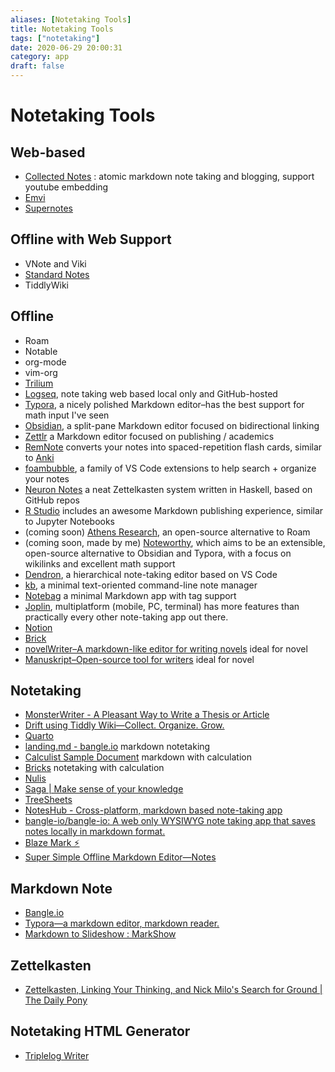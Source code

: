 ```yaml
---
aliases: [Notetaking Tools]
title: Notetaking Tools
tags: ["notetaking"]
date: 2020-06-29 20:00:31
category: app
draft: false
---
```


# Notetaking Tools

## Web-based

- [Collected Notes](https://collectednotes.com/) : atomic markdown note taking and blogging, support youtube embedding
- [Emvi](https://emvi.com/)
- [Supernotes](https://supernotes.app)

## Offline with Web Support

- VNote and Viki
- [Standard Notes](https://standardnotes.org/)
- TiddlyWiki

## Offline

- Roam
- Notable
- org-mode
- vim-org
- [Trilium](https://github.com/zadam/trilium)
- [Logseq](https://logseq.com/), note taking web based local only and GitHub-hosted
- [Typora](https://typora.io/), a nicely polished Markdown editor–has the best support for math input I've seen
- [Obsidian](https://obsidian.md/features), a split-pane Markdown editor focused on bidirectional linking
- [Zettlr](https://www.zettlr.com/) a Markdown editor focused on publishing / academics
- [RemNote](https://www.remnote.io/) converts your notes into spaced-repetition flash cards, similar to [Anki](https://apps.ankiweb.net/)
- [foambubble](https://foambubble.github.io/foam/), a family of VS Code extensions to help search + organize your notes
- [Neuron Notes](https://www.srid.ca/b6df4059.html) a neat Zettelkasten system written in Haskell, based on GitHub repos
- [R Studio](https://rstudio.com/) includes an awesome Markdown publishing experience, similar to Jupyter Notebooks
- (coming soon) [Athens Research](https://github.com/athensresearch/athens), an open-source alternative to Roam
- (coming soon, made by me) [Noteworthy](https://noteworthy.ink/), which aims to be an extensible, open-source alternative to Obsidian and Typora, with a focus on wikilinks and excellent math support
- [Dendron](https://www.dendron.so/), a hierarchical note-taking editor based on VS Code
- [kb](https://github.com/gnebbia/kb), a minimal text-oriented command-line note manager
- [Notebag](https://notebag.app/) a minimal Markdown app with tag support
- [Joplin](https://joplinapp.org/), multiplatform (mobile, PC, terminal) has more features than practically every other note-taking app out there.
- [Notion](https://notion.so/)
- [Brick](https://brick.do/)
- [novelWriter–A markdown-like editor for writing novels](https://novelwriter.io/) ideal for novel
- [Manuskript–Open-source tool for writers](https://www.theologeek.ch/manuskript/) ideal for novel

## Notetaking

- [MonsterWriter - A Pleasant Way to Write a Thesis or Article](https://www.monsterwriter.app/)
- [Drift using Tiddly Wiki—Collect. Organize. Grow.](https://akhater.github.io/drift/)
- [Quarto](https://quarto.org/)
- [landing.md - bangle.io](https://bangle.io/ws/bangle-help) markdown notetaking
- [Calculist Sample Document](https://app.calculist.io/sample) markdown with calculation
- [Bricks](https://free.getbricks.app/) notetaking with calculation
- [Nulis](https://nulis.io/)
- [Saga | Make sense of your knowledge](https://saga.so/)
- [TreeSheets](https://strlen.com/treesheets/)
- [NotesHub - Cross-platform, markdown based note-taking app](https://about.noteshub.app/)
- [bangle-io/bangle-io: A web only WYSIWYG note taking app that saves notes locally in markdown format.](https://github.com/bangle-io/bangle-io)
- [Blaze Mark ⚡](https://rabbithols.github.io/blazemark/)
- [Super Simple Offline Markdown Editor—Notes](https://notes.cx/ZkZNL9vFr)

## Markdown Note

- [Bangle.io](https://bangle.io/)
- [Typora—a markdown editor, markdown reader.](https://typora.io/)
- [Markdown to Slideshow : MarkShow](https://mark.show/#)

## Zettelkasten

- [Zettelkasten, Linking Your Thinking, and Nick Milo's Search for Ground | The Daily Pony](https://writing.bobdoto.computer/zettelkasten-linking-your-thinking-and-nick-milos-search-for-ground/)

## Notetaking HTML Generator

- [Triplelog Writer](https://triplelog.com/writer/)
